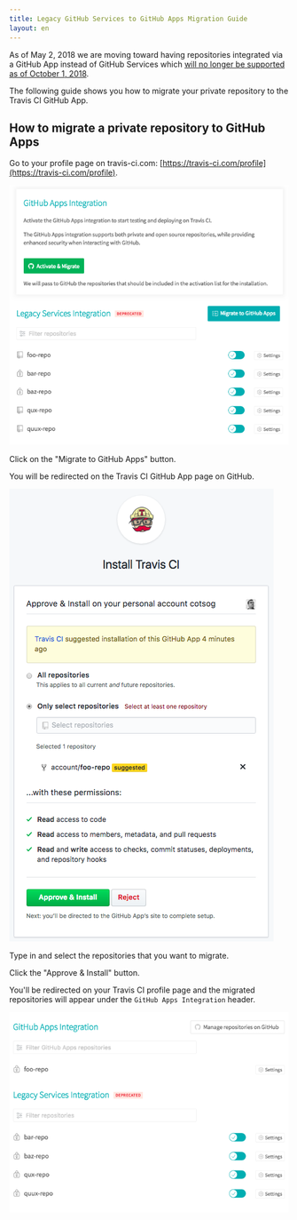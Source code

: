 ```yaml
---
title: Legacy GitHub Services to GitHub Apps Migration Guide
layout: en
---
```


As of May 2, 2018 we are moving toward having repositories integrated via a GitHub App instead of GitHub Services which [will no longer be supported as of October 1, 2018](https://developer.github.com/changes/2018-04-25-github-services-deprecation). 

The following guide shows you how to migrate your private repository to the Travis CI GitHub App.

## How to migrate a private repository to GitHub Apps

Go to your profile page on travis-ci.com: [https://travis-ci.com/profile](https://travis-ci.com/profile).

![travis-ci.com profile page with legacy GitHub Services integration](/images/legacy-services-repo.png)

Click on the "Migrate to GitHub Apps" button.

You will be redirected on the Travis CI GitHub App page on GitHub.

![Travis CI GitHub App page](/images/github-app-page.png)

Type in and select the repositories that you want to migrate.

Click the "Approve & Install" button.

You'll be redirected on your Travis CI profile page and the migrated repositories will appear under the `GitHub Apps Integration` header.

![travis-ci.com profile page with GitHub App integration](/images/github-app-repo.png)

